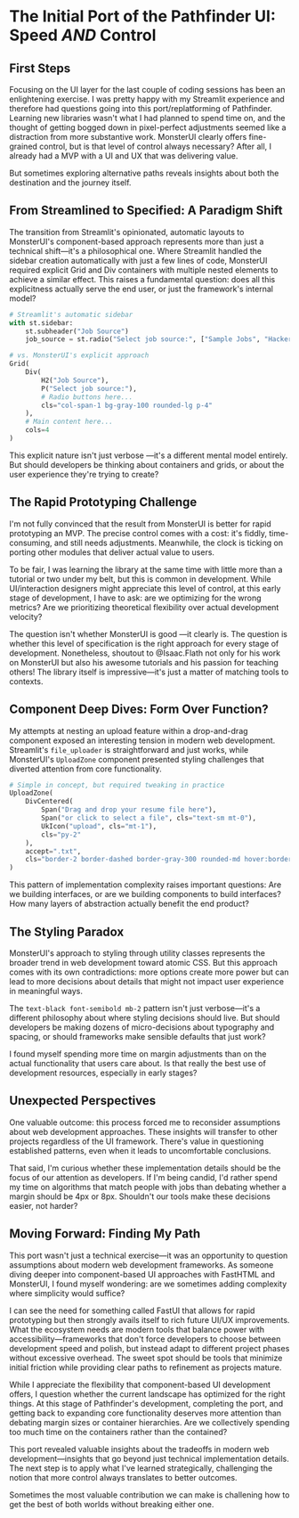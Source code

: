 # The Initial Port of the Pathfinder UI: Speed *AND* Control 

## First Steps

Focusing on the UI layer for the last couple of coding sessions has been an enlightening exercise. I was pretty happy with my Streamlit experience and therefore had questions going into this port/replatforming of Pathfinder. Learning new libraries wasn't what I had planned to spend time on, and the thought of getting bogged down in pixel-perfect adjustments seemed like a distraction from more substantive work. MonsterUI clearly offers fine-grained control, but is that level of control always necessary? After all, I already had a MVP with a UI and UX that was delivering value.

But sometimes exploring alternative paths reveals insights about both the destination and the journey itself.

## From Streamlined to Specified: A Paradigm Shift

The transition from Streamlit's opinionated, automatic layouts to MonsterUI's component-based approach represents more than just a technical shift—it's a philosophical one. Where Streamlit handled the sidebar creation automatically with just a few lines of code, MonsterUI required explicit Grid and Div containers with multiple nested elements to achieve a similar effect. This raises a fundamental question: does all this explicitness actually serve the end user, or just the framework's internal model?

```python
# Streamlit's automatic sidebar
with st.sidebar:
    st.subheader("Job Source")
    job_source = st.radio("Select job source:", ["Sample Jobs", "Hacker News Jobs", "RemoteOK Jobs"])

# vs. MonsterUI's explicit approach
Grid(
    Div(
        H2("Job Source"),
        P("Select job source:"),
        # Radio buttons here...
        cls="col-span-1 bg-gray-100 rounded-lg p-4"
    ),
    # Main content here...
    cols=4
)
```

This explicit nature isn't just verbose —it's a different mental model entirely. But should developers be thinking about containers and grids, or about the user experience they're trying to create?

## The Rapid Prototyping Challenge

I'm not fully convinced that the result from MonsterUI is better for rapid prototyping an MVP. The precise control comes with a cost: it's fiddly, time-consuming, and still needs adjustments. Meanwhile, the clock is ticking on porting other modules that deliver actual value to users.

To be fair, I was learning the library at the same time with little more than a tutorial or two under my belt, but this is common in development. While UI/interaction designers might appreciate this level of control, at this early stage of development, I have to ask: are we optimizing for the wrong metrics? Are we prioritizing theoretical flexibility over actual development velocity?

The question isn't whether MonsterUI is good —it clearly is. The question is whether this level of specification is the right approach for every stage of development. Nonetheless, shoutout to @Isaac.Flath not only for his work on MonsterUI but also his awesome tutorials and his passion for teaching others! The library itself is impressive—it's just a matter of matching tools to contexts.

## Component Deep Dives: Form Over Function?

My attempts at nesting an upload feature within a drop-and-drag component exposed an interesting tension in modern web development. Streamlit's `file_uploader` is straightforward and just works, while MonsterUI's `UploadZone` component presented styling challenges that diverted attention from core functionality.

```python
# Simple in concept, but required tweaking in practice
UploadZone(
    DivCentered(
        Span("Drag and drop your resume file here"),
        Span("or click to select a file", cls="text-sm mt-0"),
        UkIcon("upload", cls="mt-1"),
        cls="py-2"
    ),
    accept=".txt",
    cls="border-2 border-dashed border-gray-300 rounded-md hover:border-blue-400"
)
```

This pattern of implementation complexity raises important questions: Are we building interfaces, or are we building components to build interfaces? How many layers of abstraction actually benefit the end product?

## The Styling Paradox

MonsterUI's approach to styling through utility classes represents the broader trend in web development toward atomic CSS. But this approach comes with its own contradictions: more options create more power but can lead to more decisions about details that might not impact user experience in meaningful ways.

The `text-black font-semibold mb-2` pattern isn't just verbose—it's a different philosophy about where styling decisions should live. But should developers be making dozens of micro-decisions about typography and spacing, or should frameworks make sensible defaults that just work?

I found myself spending more time on margin adjustments than on the actual functionality that users care about. Is that really the best use of development resources, especially in early stages?

## Unexpected Perspectives

One valuable outcome: this process forced me to reconsider assumptions about web development approaches. These insights will transfer to other projects regardless of the UI framework. There's value in questioning established patterns, even when it leads to uncomfortable conclusions.

That said, I'm curious whether these implementation details should be the focus of our attention as developers. If I'm being candid, I'd rather spend my time on algorithms that match people with jobs than debating whether a margin should be 4px or 8px. Shouldn't our tools make these decisions easier, not harder?

## Moving Forward: Finding My Path

This port wasn't just a technical exercise—it was an opportunity to question assumptions about modern web development frameworks. As someone diving deeper into component-based UI approaches with FastHTML and MonsterUI, I found myself wondering: are we sometimes adding complexity where simplicity would suffice?

I can see the need for something called FastUI that allows for rapid prototyping but then strongly avails itself to rich future UI/UX improvements. What the ecosystem needs are modern tools that balance power with accessibility—frameworks that don't force developers to choose between development speed and polish, but instead adapt to different project phases without excessive overhead. The sweet spot should be tools that minimize initial friction while providing clear paths to refinement as projects mature.

While I appreciate the flexibility that component-based UI development offers, I question whether the current landscape has optimized for the right things. At this stage of Pathfinder's development,  completing the port, and getting back to expanding core functionality deserves more attention than debating margin sizes or container hierarchies. Are we collectively spending too much time on the containers rather than the contained?

This port revealed valuable insights about the tradeoffs in modern web development—insights that go beyond just technical implementation details. The next step is to apply what I've learned strategically, challenging the notion that more control always translates to better outcomes.

Sometimes the most valuable contribution we can make is challening how to get the best of both worlds without breaking either one.
